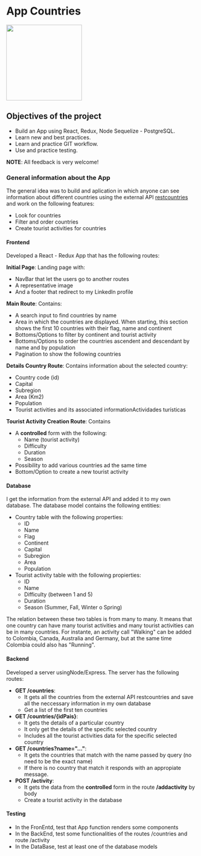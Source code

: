 # __App Countries__

<p align="left">
  <img height="200" src="./countries.png" />
</p>

## __Objectives of the project__

- Build an App using React, Redux, Node Sequelize - PostgreSQL.
- Learn new and best practices.
- Learn and practice GIT workflow.
- Use and practice testing.

**NOTE**: All feedback is very welcome!


### __General information about the App__

The general idea was to build and aplication in which anyone can see information about different countries using the external API [restcountries](https://restcountries.eu/) and work on the following features:

  - Look for countries
  - Filter and order countries
  - Create tourist activities for countries


#### __Frontend__

Developed a React - Redux App that has the following routes: 

__Initial Page__: Landing page with:
- NavBar that let the users go to another routes
- A representative image
- And a footer that redirect to my LinkedIn profile

__Main Route__: Contains:
- A search input to find countries by name
- Area in which the countries are displayed. When starting, this section shows the first 10 countries with their flag, name and continent
- Bottoms/Options to filter by continent and tourist activity
- Bottoms/Options to order the countries ascendent and descendant by name and by population
- Pagination to show the following countries

__Details Country Route__: Contains information about the selected country:
- Country code (id)
- Capital
- Subregion
- Area (Km2)
- Population
- Tourist activities and its associated informationActividades turísticas

__Tourist Activity Creation Route__: Contains
- A __controlled__ form with the following:
  - Name (tourist activity)
  - Difficulty
  - Duration
  - Season
- Possibility to add various countries ad the same time
- Bottom/Option to create a new tourist activity

#### __Database__

I get the information from the external API and added it to my own database. The database model contains the following entities:

- Country table with the following properties:
  - ID
  - Name
  - Flag
  - Continent
  - Capital
  - Subregion
  - Area
  - Population
- Tourist activity table with the following propierties:
  - ID
  - Name
  - Difficulty (between 1 and 5)
  - Duration
  - Season (Summer, Fall, Winter o Spring)

The relation between these two tables is from many to many. It means that one country can have many tourist activities and many tourist activities can be in many countries. For instante, an activity call "Walking" can be added to Colombia, Canada, Australia and Germany, but at the same time Colombia could also has "Running".

#### __Backend__

Developed a server usingNode/Express. The server has the following routes:

- __GET /countries__:
  - It gets all the countries from the external API restcountries and save all the neccessary information in my own database
  - Get a list of the first ten countries
- __GET /countries/{idPais}__:
  - It gets the details of a particular country
  - It only get the details of the specific selected country
  - Includes all the tourist activities data for the specific selected country
- __GET /countries?name="..."__:
  - It gets the countries that match with the name passed by query (no need to be the exact name)
  - If there is no country that match it responds with an appropiate message.
- __POST /activity__:
  - It gets the data from the __controlled__ form in the route __/addactivity__ by body
  - Create a tourist activity in the database


#### __Testing__
- In the FronEntd, test that App function renders some components
- In the BackEnd, test some functionalities of the routes /countries and route /activity
- In the DataBase, test at least one of the database models